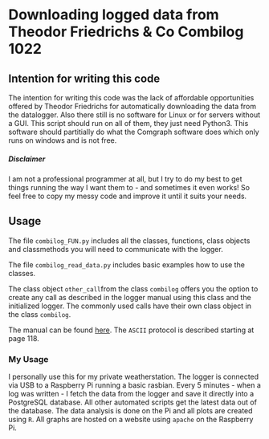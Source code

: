 # Downloading logged data from Theodor Friedrichs & Co Combilog 1022

## Intention for writing this code
The intention for writing this code was the lack of  affordable opportunities offered by Theodor Friedrichs for automatically downloading the data from the datalogger.
Also there still is no software for Linux or for servers without a GUI.
This script should run on all of them, they just need Python3.
This software should partitially do what the Comgraph software does which only runs on windows and is not free.


##### Disclaimer
I am not a professional programmer at all, but I try to do my best to get things running the way I want them to - and sometimes it even works! 
So feel free to copy my messy code and improve it until it suits your needs.

## Usage
The file `combilog_FUN.py` includes all the classes, functions, class objects and classmethods you will need to communicate with the logger.

The file `combilog_read_data.py` includes basic examples how to use the classes.

The class object `other_call`from the class `combilog` offers you the option to create any call as described in the logger manual using this class and the initialized logger. The commonly used calls have their own class object in the class `combilog`.

The manual can be found [here](http://www.th-friedrichs.de/assets/ProductPage/ProductDownload/ManualE1022V109.pdf). The `ASCII` protocol is described starting at page 118.

### My Usage
I personally use this for my private weatherstation. The logger is connected via USB to a Raspberry Pi running a basic rasbian. Every 5 minutes - when a log was written - I fetch the data from the logger and save it directly into a PostgreSQL database.
All other automated scripts get the latest data out of the database. The data analysis is done on the Pi and all plots are created using `R`.
All graphs are hosted on a website using `apache` on the Raspberry Pi.